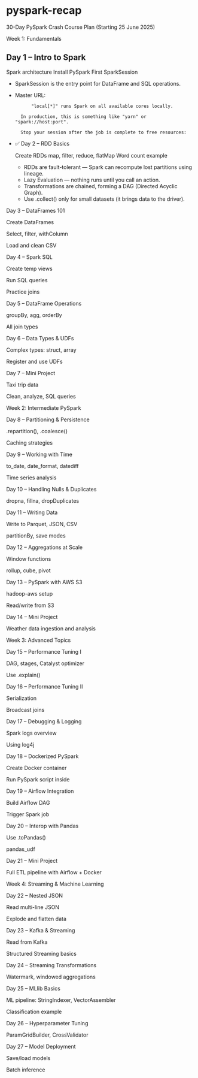 # pyspark-recap

30-Day PySpark Crash Course Plan (Starting 25 June 2025)

Week 1: Fundamentals

## Day 1 – Intro to Spark

Spark architecture
Install PySpark
First SparkSession

- SparkSession is the entry point for DataFrame and SQL operations.
- Master URL:

            "local[*]" runs Spark on all available cores locally.

        In production, this is something like "yarn" or "spark://host:port".

        Stop your session after the job is complete to free resources:


- ✅ Day 2 – RDD Basics

    Create RDDs
    map, filter, reduce, flatMap
    Word count example

    - RDDs are fault-tolerant — Spark can recompute lost partitions using lineage.
    - Lazy Evaluation — nothing runs until you call an action.
    - Transformations are chained, forming a DAG (Directed Acyclic Graph).
    - Use .collect() only for small datasets (it brings data to the driver).

Day 3 – DataFrames 101

Create DataFrames

Select, filter, withColumn

Load and clean CSV

Day 4 – Spark SQL

Create temp views

Run SQL queries

Practice joins

Day 5 – DataFrame Operations

groupBy, agg, orderBy

All join types

Day 6 – Data Types & UDFs

Complex types: struct, array

Register and use UDFs

Day 7 – Mini Project

Taxi trip data

Clean, analyze, SQL queries

Week 2: Intermediate PySpark

Day 8 – Partitioning & Persistence

.repartition(), .coalesce()

Caching strategies

Day 9 – Working with Time

to_date, date_format, datediff

Time series analysis

Day 10 – Handling Nulls & Duplicates

dropna, fillna, dropDuplicates

Day 11 – Writing Data

Write to Parquet, JSON, CSV

partitionBy, save modes

Day 12 – Aggregations at Scale

Window functions

rollup, cube, pivot

Day 13 – PySpark with AWS S3

hadoop-aws setup

Read/write from S3

Day 14 – Mini Project

Weather data ingestion and analysis

Week 3: Advanced Topics

Day 15 – Performance Tuning I

DAG, stages, Catalyst optimizer

Use .explain()

Day 16 – Performance Tuning II

Serialization

Broadcast joins

Day 17 – Debugging & Logging

Spark logs overview

Using log4j

Day 18 – Dockerized PySpark

Create Docker container

Run PySpark script inside

Day 19 – Airflow Integration

Build Airflow DAG

Trigger Spark job

Day 20 – Interop with Pandas

Use .toPandas()

pandas_udf

Day 21 – Mini Project

Full ETL pipeline with Airflow + Docker

Week 4: Streaming & Machine Learning

Day 22 – Nested JSON

Read multi-line JSON

Explode and flatten data

Day 23 – Kafka & Streaming

Read from Kafka

Structured Streaming basics

Day 24 – Streaming Transformations

Watermark, windowed aggregations

Day 25 – MLlib Basics

ML pipeline: StringIndexer, VectorAssembler

Classification example

Day 26 – Hyperparameter Tuning

ParamGridBuilder, CrossValidator

Day 27 – Model Deployment

Save/load models

Batch inference

